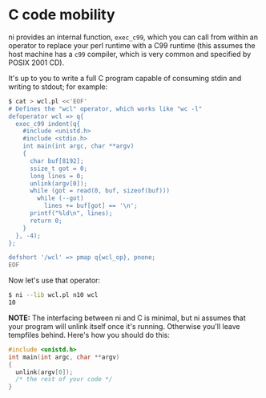 # C code mobility
ni provides an internal function, `exec_c99`, which you can call from within an
operator to replace your perl runtime with a C99 runtime (this assumes the host
machine has a `c99` compiler, which is very common and specified by POSIX 2001
CD).

It's up to you to write a full C program capable of consuming stdin and writing
to stdout; for example:

```bash
$ cat > wcl.pl <<'EOF'
# Defines the "wcl" operator, which works like "wc -l"
defoperator wcl => q{
  exec_c99 indent(q{
    #include <unistd.h>
    #include <stdio.h>
    int main(int argc, char **argv)
    {
      char buf[8192];
      ssize_t got = 0;
      long lines = 0;
      unlink(argv[0]);
      while (got = read(0, buf, sizeof(buf)))
        while (--got)
          lines += buf[got] == '\n';
      printf("%ld\n", lines);
      return 0;
    }
  }, -4);
};

defshort '/wcl' => pmap q{wcl_op}, pnone;
EOF
```

Now let's use that operator:

```bash
$ ni --lib wcl.pl n10 wcl
10
```

**NOTE:** The interfacing between ni and C is minimal, but ni assumes that your
program will unlink itself once it's running. Otherwise you'll leave tempfiles
behind. Here's how you should do this:

```c
#include <unistd.h>
int main(int argc, char **argv)
{
  unlink(argv[0]);
  /* the rest of your code */
}
```
